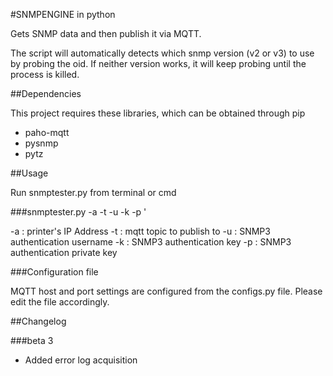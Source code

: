 #SNMPENGINE in python

Gets SNMP data and then publish it via MQTT.

The script will automatically detects which snmp version (v2 or v3) to use by probing the oid. If neither version works, it will keep probing until the process is killed.


##Dependencies

This project requires these libraries, which can be obtained through pip

* paho-mqtt
* pysnmp
* pytz

##Usage

Run snmptester.py from terminal or cmd

###snmptester.py -a <printerip> -t <targettopic> -u <authuser> -k <authkey> -p <privatekey>'

-a : printer's IP Address
-t : mqtt topic to publish to
-u : SNMP3 authentication username
-k : SNMP3 authentication key
-p : SNMP3 authentication private key

###Configuration file

MQTT host and port settings are configured from the configs.py file. Please edit the file accordingly.

##Changelog

###beta 3
* Added error log acquisition